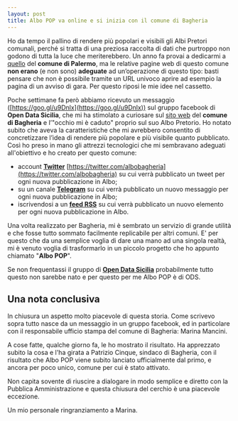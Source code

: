 ```yaml
---
layout: post
title: Albo POP va online e si inizia con il comune di Bagheria
---
```


Ho da tempo il pallino di rendere più popolari e visibili gli Albi Pretori comunali, perché si tratta di una preziosa raccolta di dati che purtroppo non godono di tutta la luce che meriterebbero. Un anno fa provai a dedicarmi a [quello](http://albopretorio.comune.palermo.it/albopretorio/jsp/home.jsp?modo=info&info=servizi.jsp&ARECOD=70&SERCOD=-1&sportello=albopretorio) del **comune di Palermo**, ma le relative pagine web di questo comune **non erano** (e non sono) **adeguate** ad un’operazione di questo tipo: basti pensare che non è possibile tramite un URL univoco aprire ad esempio la pagina di un avviso di gara. Per questo riposi le mie idee nel cassetto.

Poche settimane fa però abbiamo ricevuto un messaggio ([https://goo.gl/u9Dnlx](https://goo.gl/u9Dnlx)) sul gruppo facebook di **Open Data Sicilia**, che mi ha stimolato a curiosare sul [sito web](http://comune.bagheria.pa.it/) del **comune di Bagheria** e l’"occhio mi è caduto" proprio sul suo Albo Pretorio. Ho notato subito che aveva la caratteristiche che mi avrebbero consentito di concretizzare l’idea di rendere più popolare e più visibile quanto pubblicato. 
Così ho preso in mano gli attrezzi tecnologici che mi sembravano adeguati all'obiettivo e ho creato per questo comune:

* account **[Twitter](https://twitter.com/albobagheria)** [https://twitter.com/albobagheria](https://twitter.com/albobagheria)  su cui verrà pubblicato un tweet per ogni nuova pubblicazione in Albo;
* su un canale **[Telegram](https://telegram.me/albopretoriobagheria)**  su cui verrà pubblicato un nuovo messaggio per ogni nuova pubblicazione in Albo;
* iscrivendosi a un **[feed RSS](http://feeds.feedburner.com/BagheriaAlboPretorio)** su cui verrà pubblicato un nuovo elemento per ogni nuova pubblicazione in Albo.

Una volta realizzato per Bagheria, mi è sembrato un servizio di grande utilità e che fosse tutto sommato facilmente replicabile per altri comuni. E' per questo che da una semplice voglia di dare una mano ad una singola realtà, mi è venuto voglia di trasformarlo in un piccolo progetto che ho appunto chiamato "**Albo POP**".

Se non frequentassi il gruppo di **[Open Data Sicilia](http://opendatasicilia.it/)** probabilmente tutto questo non sarebbe nato e per questo per me Albo POP è di ODS.

## Una nota conclusiva

In chiusura un aspetto molto piacevole di questa storia. Come scrivevo sopra tutto nasce da un messaggio in un gruppo facebook, ed in particolare con il responsabile ufficio stampa del comune di Bagheria: Marina Mancini. 

A cose fatte, qualche giorno fa, le ho mostrato il risultato. Ha apprezzato subito la cosa e l'ha girata a Patrizio Cinque, sindaco di Bagheria, con il risultato che Albo POP viene subito lanciato ufficialmente dal primo, e ancora per poco unico, comune per cui è stato attivato.

Non capita sovente di riuscire a dialogare in modo semplice e diretto con la Pubblica Amministrazione e questa chiusura del cerchio è una piacevole eccezione.

Un mio personale ringranziamento a Marina.